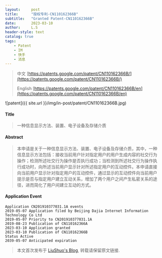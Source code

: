 ```yaml
---
layout:     post
title:      "授权专利-CN110162366B"
subtitle:   "Granted Patent-CN110162366B"
date:       2023-03-10
author:     L.S
header-style: text
catalog: true
tags:
    - Patent
    - IM
    - 快手
    - 消息
---
```

> 中文 [https://patents.google.com/patent/CN110162366B/](https://patents.google.com/patent/CN110162366B/)
>
> English [https://patents.google.com/patent/CN110162366B/en](https://patents.google.com/patent/CN110162366B/en)

![patent]({{ site.url }}/img/in-post/patent/CN110162366B.jpg)
#### Title
> 一种信息显示方法、装置、电子设备及存储介质




















#### Abstract
> 本申请是关于一种信息显示方法、装置、电子设备及存储介质，其中，一种信息显示方法包括：接收当前用户针对指定用户的用户生成内容的社交行为操作；检测所述社交行为操作是否执行成功；当检测到所述社交行为操作执行成功时，向所述当前用户显示针对所述指定用户的互动控件。本申请直接向当前用户显示针对指定用户的互动控件，通过显示的互动控件向当前用户提示是否与指定用户建立互动关系，增加了两个用户之间产生私密关系的途径，进而简化了用户间建立互动的方式。





















#### Application Event
```
Application CN201910377031.1A events 
2019-05-07 Application filed by Beijing Dajia Internet Information Technology Co Ltd
2019-05-07 Priority to CN201910377031.1A
2019-08-23 Publication of CN110162366A
2023-03-10 Application granted
2023-03-10 Publication of CN110162366B
Status Active
2039-05-07 Anticipated expiration
```
> 本文首次发布于 [LiuShuo's Blog](https://liushuo.me), 
转载请保留原文链接.
